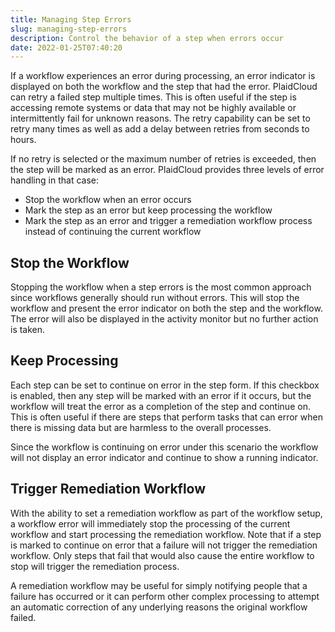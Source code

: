 ```yaml
---
title: Managing Step Errors
slug: managing-step-errors
description: Control the behavior of a step when errors occur
date: 2022-01-25T07:40:20
---
```



If a workflow experiences an error during processing, an error indicator is displayed on both the workflow and the step that had the error. PlaidCloud can retry a failed step multiple times. This is often useful if the step is accessing remote systems or data that may not be highly available or intermittently fail for unknown reasons. The retry capability can be set to retry many times as well as add a delay between retries from seconds to hours.



If no retry is selected or the maximum number of retries is exceeded, then the step will be marked as an error. PlaidCloud provides three levels of error handling in that case:


* Stop the workflow when an error occurs
* Mark the step as an error but keep processing the workflow
* Mark the step as an error and trigger a remediation workflow process instead of continuing the current workflow

## Stop the Workflow


Stopping the workflow when a step errors is the most common approach since workflows generally should run without errors. This will stop the workflow and present the error indicator on both the step and the workflow. The error will also be displayed in the activity monitor but no further action is taken.



## Keep Processing


Each step can be set to continue on error in the step form. If this checkbox is enabled, then any step will be marked with an error if it occurs, but the workflow will treat the error as a completion of the step and continue on. This is often useful if there are steps that perform tasks that can error when there is missing data but are harmless to the overall processes.



Since the workflow is continuing on error under this scenario the workflow will not display an error indicator and continue to show a running indicator.



## Trigger Remediation Workflow


With the ability to set a remediation workflow as part of the workflow setup, a workflow error will immediately stop the processing of the current workflow and start processing the remediation workflow. Note that if a step is marked to continue on error that a failure will not trigger the remediation workflow. Only steps that fail that would also cause the entire workflow to stop will trigger the remediation process.



A remediation workflow may be useful for simply notifying people that a failure has occurred or it can perform other complex processing to attempt an automatic correction of any underlying reasons the original workflow failed.

